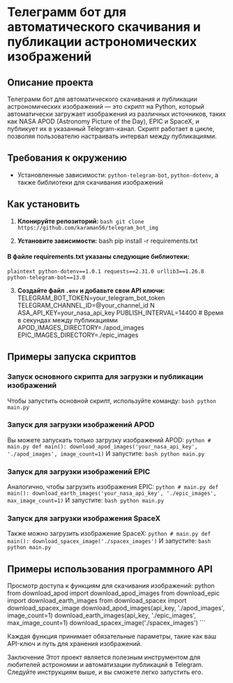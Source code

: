 # Телеграмм бот  для автоматического скачивания и публикации астрономических изображений


## Описание проекта

Телеграмм бот  для автоматического скачивания и публикации астрономических изображений — это скрипт на Python, который автоматически загружает изображения из различных источников, таких как NASA APOD (Astronomy Picture of the Day), EPIC и SpaceX, и публикует их в указанный Telegram-канал. Скрипт работает в цикле, позволяя пользователю настраивать интервал между публикациями.

## Требования к окружению

- Установленные зависимости: `python-telegram-bot`, `python-dotenv`, а также библиотеки для скачивания изображений

## Как установить

1. **Клонируйте репозиторий:**
`bash git clone https://github.com/karaman56/telegram_bot_img`

2. **Установите зависимости:**
bash pip install -r requirements.txt
#### В файле requirements.txt указаны следующие библиотеки:
`plaintext
python-dotenv==1.0.1
requests==2.31.0
urllib3==1.26.8
python-telegram-bot==13.0`

3. **Создайте файл `.env` и добавьте свои API ключи:**
TELEGRAM_BOT_TOKEN=your_telegram_bot_token
TELEGRAM_CHANNEL_ID=@your_channel_id N
ASA_API_KEY=your_nasa_api_key
PUBLISH_INTERVAL=14400 # Время в секундах между публикациями
APOD_IMAGES_DIRECTORY=./apod_images
EPIC_IMAGES_DIRECTORY=./epic_images

## Примеры запуска скриптов

### Запуск основного скрипта для загрузки и публикации изображений

Чтобы запустить основной скрипт, используйте команду:
`bash python main.py`

### Запуск для загрузки изображений APOD

Вы можете запускать только загрузку изображений APOD:
`python # main.py def main(): download_apod_images('your_nasa_api_key', './apod_images', image_count=1)`
И запустите:
`bash python main.py`

### Запуск для загрузки изображений EPIC

Аналогично, чтобы загрузить изображения EPIC:
`python # main.py def main(): download_earth_images('your_nasa_api_key', './epic_images', max_image_count=1)`
И запустите:
`bash python main.py`

### Запуск для загрузки изображения SpaceX

Также можно загрузить изображение SpaceX:
`python # main.py def main(): download_spacex_image('./spacex_images')`
И запустите:
`bash python main.py`

## Примеры использования программного API

Просмотр доступа к функциям для скачивания изображений:
python from download_apod 
import download_apod_images from download_epic 
import download_earth_images from download_spacex 
import download_spacex_image
download_apod_images(api_key, './apod_images', image_count=1) 
download_earth_images(api_key, './epic_images', max_image_count=1) 
download_spacex_image('./spacex_images') ```

Каждая функция принимает обязательные параметры, такие как ваш API-ключ и путь для хранения изображений.

Заключение
Этот проект является полезным инструментом для любителей астрономии и автоматизации публикаций в Telegram. Следуйте инструкциям выше, и вы сможете легко запустить его.













